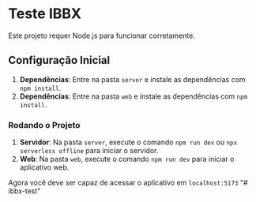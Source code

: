 # Teste IBBX

Este projeto requer  Node.js para funcionar corretamente.

## Configuração Inicial

1. **Dependências**: Entre na pasta `server` e instale as dependências com `npm install`.
4. **Dependências**: Entre na pasta `web` e instale as dependências com `npm install`.

### Rodando o Projeto

1. **Servidor**: Na pasta `server`, execute o comando `npm run dev` ou `npx serverless offline` para iniciar o servidor.
2. **Web**: Na pasta `web`, execute o comando `npm run dev` para iniciar o aplicativo web.

Agora você deve ser capaz de acessar o aplicativo em `localhost:5173`
"# ibbx-test" 
